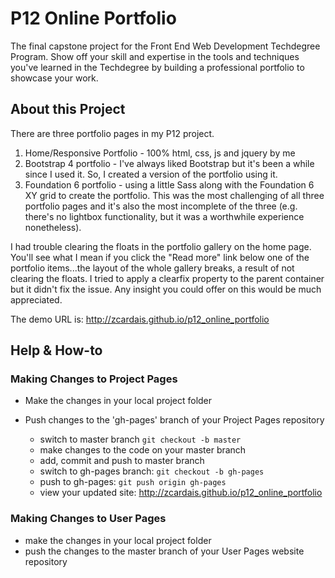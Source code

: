 # P12 Online Portfolio

The final capstone project for the Front End Web Development Techdegree Program. Show off your skill and expertise in the tools and techniques you've learned in the Techdegree by building a professional portfolio to showcase your work.

## About this Project

There are three portfolio pages in my P12 project.

1. Home/Responsive Portfolio - 100% html, css, js and jquery by me
2. Bootstrap 4 portfolio - I've always liked Bootstrap but it's been a while since I used it. So, I created a version of the portfolio using it.
3. Foundation 6 portfolio - using a little Sass along with the Foundation 6 XY grid to create the portfolio. This was the most challenging of all three portfolio pages and it's also the most incomplete of the three (e.g. there's no lightbox functionality, but it was a worthwhile experience nonetheless).

I had trouble clearing the floats in the portfolio gallery on the home page. You'll see what I mean if you click the "Read more" link below one of the portfolio items...the layout of the whole gallery breaks, a result of not clearing the floats. I tried to apply a clearfix property to the parent container but it didn't fix the issue. Any insight you could offer on this would be much appreciated.

The demo URL is: <http://zcardais.github.io/p12_online_portfolio>

## Help & How-to

### Making Changes to Project Pages

- Make the changes in your local project folder
- Push changes to the 'gh-pages' branch of your Project Pages repository

  - switch to master branch `git checkout -b master`
  - make changes to the code on your master branch
  - add, commit and push to master branch
  - switch to gh-pages branch: `git checkout -b gh-pages`
  - push to gh-pages: `git push origin gh-pages`
  - view your updated site: <http://zcardais.github.io/p12_online_portfolio>

### Making Changes to User Pages

- make the changes in your local project folder
- push the changes to the master branch of your User Pages website repository
